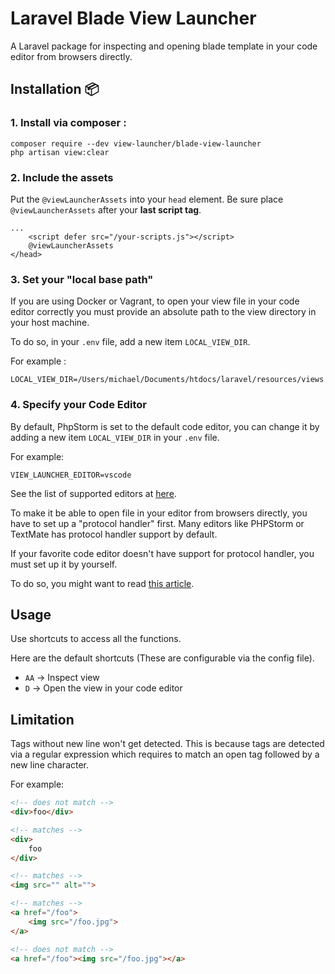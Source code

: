 # Laravel Blade View Launcher
A Laravel package for inspecting and opening blade template in your code editor from browsers directly.

## Installation 📦
### 1. Install via composer :

```shell script
composer require --dev view-launcher/blade-view-launcher
php artisan view:clear
```

### 2. Include the assets
Put the `@viewLauncherAssets` into your `head` element. Be sure place `@viewLauncherAssets` after your **last script tag**.

```blade
...
    <script defer src="/your-scripts.js"></script>
    @viewLauncherAssets
</head>
```

### 3. Set your "local base path"
If you are using Docker or Vagrant, to open your view file in your code editor correctly you must provide an absolute path to the view directory in your host machine.

To do so, in your `.env` file, add a new item `LOCAL_VIEW_DIR`.

For example :

```dotenv
LOCAL_VIEW_DIR=/Users/michael/Documents/htdocs/laravel/resources/views
```

### 4. Specify your Code Editor
By default, PhpStorm is set to the default code editor, you can change it by adding a new item `LOCAL_VIEW_DIR` in your `.env` file.

For example:
```dotenv
VIEW_LAUNCHER_EDITOR=vscode
```

See the list of supported editors at [here](https://github.com/view-launcher/view-launcher#supported-editors).

To make it be able to open file in your editor from browsers directly, you have to set up a "protocol handler" first.
Many editors like PHPStorm or TextMate has protocol handler support by default.

If your favorite code editor doesn't have support for protocol handler, you must set up it by yourself.

To do so, you might want to read [this article](https://tracy.nette.org/en/open-files-in-ide).

## Usage
Use shortcuts to access all the functions.

Here are the default shortcuts (These are configurable via the config file).

* `AA`  →  Inspect view
* `D`  →  Open the view in your code editor

## Limitation
Tags without new line won't get detected.
This is because tags are detected via a regular expression which requires to match an open tag followed by a new line character.

For example:

```html
<!-- does not match -->
<div>foo</div>

<!-- matches -->
<div>
    foo
</div>

<!-- matches -->
<img src="" alt="">

<!-- matches -->
<a href="/foo">
    <img src="/foo.jpg">
</a>

<!-- does not match -->
<a href="/foo"><img src="/foo.jpg"></a>
```
